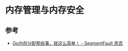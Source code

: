 # 内存管理与内存安全

## 参考

- [Go内存分配那些事，就这么简单！ - SegmentFault 思否](https://segmentfault.com/a/1190000020338427)